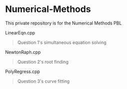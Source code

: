 # Numerical-Methods

This private repository is for the Numerical Methods PBL  

LinearEqn.cpp  
> Question 1's simultaneous equation solving  

NewtonRaph.cpp  
> Question 2's root finding  

PolyRegress.cpp  
> Question 3's curve fitting   
